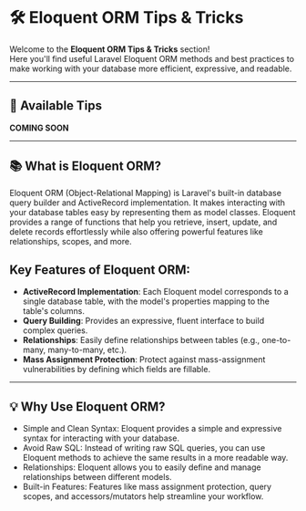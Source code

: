 # 🛠️ Eloquent ORM Tips & Tricks

Welcome to the **Eloquent ORM Tips & Tricks** section!  
Here you'll find useful Laravel Eloquent ORM methods and best practices to make working with your database more efficient, expressive, and readable.

<hr>

## 📌 Available Tips
**COMING SOON**

<hr>

## 📚 What is Eloquent ORM?

Eloquent ORM (Object-Relational Mapping) is Laravel's built-in database query builder and ActiveRecord implementation. It makes interacting with your database tables easy by representing them as model classes. Eloquent provides a range of functions that help you retrieve, insert, update, and delete records effortlessly while also offering powerful features like relationships, scopes, and more.

## Key Features of Eloquent ORM:

- **ActiveRecord Implementation**: Each Eloquent model corresponds to a single database table, with the model's properties mapping to the table's columns.
- **Query Building**: Provides an expressive, fluent interface to build complex queries.
- **Relationships**: Easily define relationships between tables (e.g., one-to-many, many-to-many, etc.).
- **Mass Assignment Protection**: Protect against mass-assignment vulnerabilities by defining which fields are fillable.


<hr>

## 💡 Why Use Eloquent ORM?
- Simple and Clean Syntax: Eloquent provides a simple and expressive syntax for interacting with your database.
- Avoid Raw SQL: Instead of writing raw SQL queries, you can use Eloquent methods to achieve the same results in a more readable way.
- Relationships: Eloquent allows you to easily define and manage relationships between different models.
- Built-in Features: Features like mass assignment protection, query scopes, and accessors/mutators help streamline your workflow.